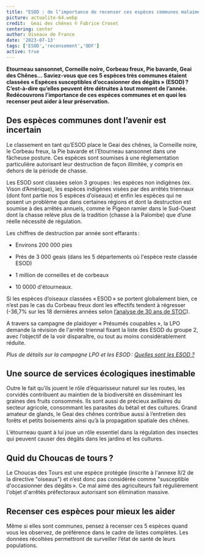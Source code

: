 ```yaml
---
title: "ESOD : de l’importance de recenser ces espèces communes malaimées"
picture: actualite-64.webp
credit:  Geai des chênes © Fabrice Croset 
centering: center
author: Oiseaux de France
date: '2023-07-13'
tags: ['ESOD','recensement','ODF']
active: true
---
```


**Etourneau sansonnet, Corneille noire, Corbeau freux, Pie bavarde, Geai des Chênes… Saviez-vous que ces 5 espèces très communes étaient classées « Espèces susceptibles d’occasionner des dégâts » (ESOD) ? C’est-à-dire qu’elles peuvent être détruites à tout moment de l’année. Redécouvrons l’importance de ces espèces communes et en quoi les recenser peut aider à leur préservation.** 

## Des espèces communes dont l’avenir est incertain 

Le classement en tant qu’ESOD place le Geai des chênes, la Corneille noire, le Corbeau freux, la Pie bavarde et l’Etourneau sansonnet dans une fâcheuse posture. Ces espèces sont soumises à une règlementation particulière autorisant leur destruction de façon illimitée, y compris en dehors de la période de chasse.  

Les ESOD sont classées selon 3 groupes : les espèces non indigènes (ex. Vison d’Amérique), les espèces indigènes visées par des arrêtés triennaux (dont font partie nos 5 espèces d’oiseaux) et enfin les espèces qui ne posent un problème que dans certaines régions et dont la destruction est soumise à des arrêtés annuels, comme le Pigeon ramier dans le Sud-Ouest dont la chasse relève plus de la tradition (chasse à la Palombe) que d’une réelle nécessité de régulation.  

Les chiffres de destruction par année sont effarants :  

- Environs 200 000 pies  

- Près de 3 000 geais (dans les 5 départements où l'espèce reste classée ESOD)  

- 1 million de corneilles et de corbeaux  

- 10 0000 d'étourneaux.  

 
Si les espèces d’oiseaux classées « ESOD » se portent globalement bien, ce n’est pas le cas du Corbeau freux dont les effectifs tendent à régresser (-36,7% sur les 18 dernières années selon [l’analyse de 30 ans de STOC]( https://www.lpo.fr/content/download/8133/file/SyntheseOiseauxCommuns2020_V8_WEB%282%29.PDF?inLanguage=fre-FR)). 

A travers sa campagne de plaidoyer « Présumés coupables », la LPO demande la révision de l'arrêté triennal fixant la liste des ESOD du groupe 2, avec l’objectif de la voir disparaître, ou tout au moins considérablement réduite. 

*Plus de détails sur la campagne LPO et les ESOD : [Quelles sont les ESOD ?](https://www.lpo.fr/la-lpo-en-actions/campagnes-de-plaidoyer/presumes-coupables/quelles-sont-les-esod)* 
## Une source de services écologiques inestimable  

Outre le fait qu’ils jouent le rôle d’équarisseur naturel sur les routes, les corvidés contribuent au maintien de la biodiversité en disséminant les graines des fruits consommés. Ils sont aussi de précieux axillaires du secteur agricole, consommant les parasites du bétail et des cultures. Grand amateur de glands, le Geai des chênes contribue aussi à l’entretien des forêts et petits boisements ainsi qu’à la propagation spatiale des chênes.   

L’étourneau quant à lui joue un rôle essentiel dans la régulation des insectes qui peuvent causer des dégâts dans les jardins et les cultures.  

## Quid du Choucas de tours ?  

Le Choucas des Tours est une espèce protégée (inscrite à l'annexe II/2 de la directive "oiseaux") et n’est donc pas considérée comme "susceptible d'occasionner des dégâts ». Ce mal aimé des agriculteurs fait régulièrement l'objet d'arrêtés préfectoraux autorisant son élimination massive.  

## Recenser ces espèces pour mieux les aider 

Même si elles sont communes, pensez à recenser ces 5 espèces quand vous les observez, de préférence dans le cadre de listes complètes. Les données récoltées permettront de surveiller l’état de santé de leurs populations.   

 